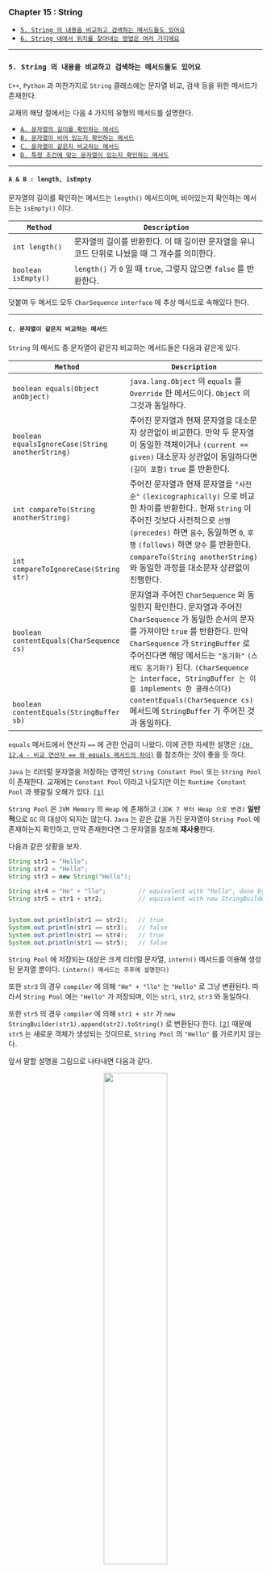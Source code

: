 
### Chapter 15 : String

- [`5. String 의 내용을 비교하고 검색하는 메서드들도 있어요`](#5-string-의-내용을-비교하고-검색하는-메서드들도-있어요)
- [`6. String 내에서 위치를 찾아내는 방법은 여러 가지에요`](#6-string-내에서-위치를-찾아내는-방법은-여러-가지에요)

---

### `5. String 의 내용을 비교하고 검색하는 메서드들도 있어요`

`C++`, `Python` 과 마찬가지로 `String` 클래스에는 문자열 비교, 검색 등을 위한 메서드가 존재한다.

교재의 해당 절에서는 다음 4 가지의 유형의 메서드를 설명한다.

- [`A. 문자열의 길이를 확인하는 메서드`](#a--b--length-isempty)
- [`B. 문자열이 비어 있는지 확인하는 메서드`](#a--b--length-isempty)
- [`C. 문자열이 같은지 비교하는 메서드`](#c-문자열이-같은지-비교하는-메서드)
- [`D. 특정 조건에 맞는 문자열이 있는지 확인하는 메서드`](#d-특정-조건에-맞는-문자열이-있는지-확인하는-메서드)

---

#### `A & B : length, isEmpty`

문자열의 길이를 확인하는 메서드는 `length()` 메서드이며, 비어있는지 확인하는 메서드는 `isEmpty()` 이다.

|`Method`|`Description`|
|---|---|
|`int length()`|문자열의 길이를 반환한다. 이 때 길이란 문자열을 유니코드 단위로 나눴을 때 그 개수를 의미한다.|
|`boolean isEmpty()`|`length()` 가 `0` 일 때 `true`, 그렇지 않으면 `false` 를 반환한다.|

덧붙여 두 메서드 모두 `CharSequence` `interface` 에 추상 메서드로 속해있다 한다.


---

#### `C. 문자열이 같은지 비교하는 메서드`

`String` 의 메서드 중 문자열이 같은지 비교하는 메서드들은 다음과 같은게 있다.

|`Method`|`Description`|
|---|---|
|`boolean equals(Object anObject)`|`java.lang.Object` 의 `equals` 를 `Override` 한 메서드이다. `Object` 의 그것과 동일하다.|
|`boolean equalsIgnoreCase(String anotherString)`|주어진 문자열과 현재 문자열을 대소문자 상관없이 비교한다. 만약 두 문자열이 동일한 객체이거나 `(current == given)` 대소문자 상관없이 동일하다면 `(길이 포함)` `true` 를 반환한다.|
|`int compareTo(String anotherString)`|주어진 문자열과 현재 문자열을 `"사전순"` `(lexicographically)` 으로 비교한 차이를 반환한다.. 현재 `String` 이 주어진 것보다 사전적으로 `선행` `(precedes)` 하면 `음수`, 동일하면 `0`, `후행` `(follows)` 하면 `양수` 를 반환한다.|
|`int compareToIgnoreCase(String str)`|`compareTo(String anotherString)` 와 동일한 과정을 대소문자 상관없이 진행한다.|
|`boolean contentEquals(CharSequence cs)`|문자열과 주어진 `CharSequence` 와 동일한지 확인한다. 문자열과 주어진 `CharSequence` 가 동일한 순서의 문자를 가져야만 `true` 를 반환한다. 만약 `CharSequence` 가 `StringBuffer` 로 주어진다면 해당 메서드는 `"동기화"` `(스레드 동기화?)` 된다. `(CharSequence 는 interface, StringBuffer 는 이를 implements 한 클래스이다)`|
|`boolean contentEquals(StringBuffer sb)`|`contentEquals(CharSequence cs)` 메서드에 `StringBuffer` 가 주어진 것과 동일하다.|

`equals` 메서드에서 연산자 `==` 에 관한 언급이 나왔다. 이에 관한 자세한 설명은 [`(CH 12.4 - 비교 연산자 == 와 equals 메서드의 차이)`](../ch_12/section_01_04.md#4-객체는--만으로-같은지-확인이-안-되므로-equals-를-사용하죠) 를 참조하는 것이 좋을 듯 하다.


`Java` 는 리터럴 문자열을 저장하는 영역인 `String Constant Pool` 또는 `String Pool` 이 존재한다.  교재에는 `Constant Pool` 이라고 나오지만 이는 `Runtime Constant Pool` 과 헷갈릴 오해가 있다. [`[1]`](#1--java-많이-헷갈려하는-string-constant-pool과-runtime-constant-pool-class-file-constant-pool---deverics-tistory)

`String Pool` 은 `JVM Memory` 의 `Heap` 에 존재하고 `(JDK 7 부터 Heap 으로 변경)` **일반적**으로 `GC` 의 대상이 되지는 않는다. `Java` 는 같은 값을 가진 문자열이 `String Pool` 에 존재하는지 확인하고, 만약 존재한다면 그 문자열을 참조해 **재사용**한다.

다음과 같은 상황을 보자.

```java
String str1 = "Hello";
String str2 = "Hello";
String str3 = new String("Hello");

String str4 = "He" + "llo";         // equivalent with "Hello", done by compiler
String str5 = str1 + str2;          // equivalent with new StringBuilder(str1).append(str2).toString(), done by compiler [2]


System.out.println(str1 == str2);   // true
System.out.println(str1 == str3);   // false
System.out.println(str1 == str4);   // true
System.out.println(str1 == str5);   // false
```

`String Pool` 에 저장되는 대상은 크게 리터럴 문자열, `intern()` 메서드를 이용해 생성된 문자열 뿐이다. `(intern() 메서드는 추후에 설명한다)`

또한 `str3` 의 경우 `compiler` 에 의해 `"He" + "llo"` 는 `"Hello"` 로 그냥 변환된다. 따라서 `String Pool` 에는 `"Hello"` 가 저장되며, 이는 `str1`, `str2`, `str3` 와 동일하다.

또한 `str5` 의 경우 `compiler` 에 의해 `str1 + str` 가 `new StringBuilder(str1).append(str2).toString()` 로 변환된다 한다. [`[2]`](#string-concatenation-concat-vs--operator---stackoverflow) 때문에 `str5` 는 새로운 객체가 생성되는 것이므로, `String Pool` 의 `"Hello"` 를 가르키지 않는다.

앞서 말할 설명을 그림으로 나타내면 다음과 같다.

<p align="center">
    <img src="../../images/ch15/Java_string_constant_pool.png" width=50% height=50%>
</p>


`compareTo` 메서드는 주어진 문자열의 `"사전순서에 따른 차이"` 를 반환한다.

```java
String str1 = "aABCDEFG";
String str2 = "bABCAA";

System.out.println(str1.compareTo(str2));       // -1
```

사전순으로 `aABCDEFG` 는 `bABCAA` 보다 한글자 앞에 있다. `a` 가 `b` 보다 알파벳 순서로 하나 앞에 있기 때문이다.
그래서 위 코드를 확인하면 `-1` 이 반환됨을 확인할 수 있다.

마지막으로 `contentEquals` 메서드의 경우 교재에서 조금 이따 다른 절에서 알아본다 한다.

---

#### `D. 특정 조건에 맞는 문자열이 있는지 확인하는 메서드`

|`Method`|`Description`|
|---|---|
|`boolean startsWith(String prefix)`|문자열이 주어진 문자열로 시작하는지 확인한다.|
|`boolean startsWith(String prefix, int toffset)`|문자열의 지정된 `offset` 에서 주어진 문자열로 시작하는지 확인한다.|
|`boolean endsWith(String suffix)`|문자열이 주어진 문자열로 끝나는지 확인한다.|
|`boolean contains(CharSequence s)`|현재 문자열에 주어진 `CharSequence` 가 존재하는지 확인한다.|
|`boolean matches(String regex)`|문자열이 주어진 `정규 표현식` 과 일치하는지 확인한다. `(정규 표현식은 java.util.regx 패키지의 Pattern 클래스를 참조)` |
|`boolean regionMatches(boolean ignoreCase, int toffset, String other, int ooffset, int len)`|문자열의 특정 영역이 주어진 문자열과 대소문자를 구분하지 않고 동일한지 확인한다.|
|`boolean regionMatches(int toffset, String other, int ooffset, int len)`|대소문자를 구별해 `regionMatches` 메서드를 실행한다.|

이 중 `startsWith`, `regionMatches` 에서  `offset` 과 같은 매개변수를 볼 수 있다. `startsWith` 메서드의 경우 `offset` 이 음수인 경우 항상 `false` 를 반환하고, `regionMatches` 메서드는 다음과 같은 경우에 항상 `false` 를 반환한다.

- `toffset` 이 음수일 때
- `offset` 이 음수일 때
- `toffset + len` 이 현재 문자열 길이보다 클 때
- `offset + len` 이 주어진 문자열 길이보다 클 때

반면 다음과 같은 경우에는 항상 `true` 를 반환한다.

- `len` 이 음수일 때
- `ignoreCase = false` 이면서 현재 문자열과 주어진 문자열이 동일한 문자열일 때
- `ignoreCase = true` 이면서 대소문자 구분없이 두 문자열이 동일할 때

---

### `6. String 내에서 위치를 찾아내는 방법은 여러 가지에요`

`String` 의 메서드 중 특정 문자의 위치를 찾아내는 메서드는 다음과 같은 것들이 있다.

|`Method`|`Description`|
|---|---|
|`int indexOf(int ch)`|문자열에 주어진 문자 `(ch)` 가 첫번째로 나타나는 위치 `(index)` 를 반환한다. 만약 존재하지 않으면 `-1` 을 반환한다.|
|`int indexOf(int ch, int fromIndex)`|문자열의 특정 위치에서부터 주어진 문자 `(ch)` 가 첫번째로 나타나는 위치 `(index)` 를 반환한다. 특정 위치 앞 문자열은 무시된다. 만약 존재하지 않거나 `fromIndex` 가 문자열 길이보다 크다면 `-1` 을 반환한다. `fromIndex` 가 음수인 경우 `fromIndex=0` 과 동일한 효과를 낸다.|
|`int indexOf(String str)`|문자열에 주어진 문자열이 첫번째로 나타나는 위치를 반환한다.|
|`int indexOf(String str, int fromIndex)`|문자열의 특정 위치에서부터 주어진 문자열이 첫번째로 나타나는 위치를 반환한다.|
|`int lastIndexOf(int ch)`|문자열에 주어진 문자가 마지막으로 나타나는 위치를 반환한다.|
|`int lastIndexOf(int ch, int fromIndex)`|문자열에 주어진 문자가 마지막으로 나타나는 위치를 반환한다. 이 때, `fromIndex` 위치 부터 거꾸로 `(오른쪽에서 왼쪽으로)` 찾아나간다. `(fromIndex 뒤 문자열은 무시된다)`|
|`int lastIndexOf(String str)`|문자열에 주어진 문자열이 마지막으로 나타나는 위치를 반환한다.|
|`int lastIndexOf(String str, int fromIndex)`|문자열의 특정 위치 이진에 주어진 문자열이 마지막으로 나타나는 위치를 반환한다.|

중복되는 내용이 많다. 그냥 `Python` `str` 의 `index` 메서드랑 동일하다 생각하면 된다.


---

### Reference

- ##### [`[1] : [Java] 많이 헷갈려하는 String constant pool과 Runtime Constant pool, Class file constant pool - DevEric's tistory`](https://deveric.tistory.com/123)

- ##### [`String concatenation: concat() vs "+" operator - StackOverflow`](https://stackoverflow.com/questions/47605/string-concatenation-concat-vs-operator)
    - `[2]` : Niyaz is correct, but it's also worth noting that the special + operator can be converted into something more efficient by the Java compiler. Java has a StringBuilder class which represents a non-thread-safe, mutable String. When performing a bunch of String concatenations, the Java compiler silently converts `String a = b + c + d;` into `String a = new StringBuilder(b).append(c).append(d).toString();` which for large strings is significantly more efficient.